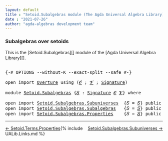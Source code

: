 ```yaml
---
layout: default
title : "Setoid.Subalgebras module (The Agda Universal Algebra Library)"
date : "2021-07-26"
author: "agda-algebras development team"
---
```


### <a id="subalgebra-setoid-types">Subalgebras over setoids</a>

This is the [Setoid.Subalgebras][] module of the [Agda Universal Algebra Library][].

<pre class="Agda">

<a id="326" class="Symbol">{-#</a> <a id="330" class="Keyword">OPTIONS</a> <a id="338" class="Pragma">--without-K</a> <a id="350" class="Pragma">--exact-split</a> <a id="364" class="Pragma">--safe</a> <a id="371" class="Symbol">#-}</a>

<a id="376" class="Keyword">open</a> <a id="381" class="Keyword">import</a> <a id="388" href="Overture.html" class="Module">Overture</a> <a id="397" class="Keyword">using</a> <a id="403" class="Symbol">(</a><a id="404" href="Overture.Signatures.html#648" class="Generalizable">𝓞</a> <a id="406" class="Symbol">;</a> <a id="408" href="Overture.Signatures.html#650" class="Generalizable">𝓥</a> <a id="410" class="Symbol">;</a> <a id="412" href="Overture.Signatures.html#3264" class="Function">Signature</a><a id="421" class="Symbol">)</a>

<a id="424" class="Keyword">module</a> <a id="431" href="Setoid.Subalgebras.html" class="Module">Setoid.Subalgebras</a> <a id="450" class="Symbol">{</a><a id="451" href="Setoid.Subalgebras.html#451" class="Bound">𝑆</a> <a id="453" class="Symbol">:</a> <a id="455" href="Overture.Signatures.html#3264" class="Function">Signature</a> <a id="465" href="Overture.Signatures.html#648" class="Generalizable">𝓞</a> <a id="467" href="Overture.Signatures.html#650" class="Generalizable">𝓥</a><a id="468" class="Symbol">}</a> <a id="470" class="Keyword">where</a>

<a id="477" class="Keyword">open</a> <a id="482" class="Keyword">import</a> <a id="489" href="Setoid.Subalgebras.Subuniverses.html" class="Module">Setoid.Subalgebras.Subuniverses</a>  <a id="522" class="Symbol">{</a><a id="523" class="Argument">𝑆</a> <a id="525" class="Symbol">=</a> <a id="527" href="Setoid.Subalgebras.html#451" class="Bound">𝑆</a><a id="528" class="Symbol">}</a> <a id="530" class="Keyword">public</a>
<a id="537" class="Keyword">open</a> <a id="542" class="Keyword">import</a> <a id="549" href="Setoid.Subalgebras.Subalgebras.html" class="Module">Setoid.Subalgebras.Subalgebras</a>   <a id="582" class="Symbol">{</a><a id="583" class="Argument">𝑆</a> <a id="585" class="Symbol">=</a> <a id="587" href="Setoid.Subalgebras.html#451" class="Bound">𝑆</a><a id="588" class="Symbol">}</a> <a id="590" class="Keyword">public</a>
<a id="597" class="Keyword">open</a> <a id="602" class="Keyword">import</a> <a id="609" href="Setoid.Subalgebras.Properties.html" class="Module">Setoid.Subalgebras.Properties</a>    <a id="642" class="Symbol">{</a><a id="643" class="Argument">𝑆</a> <a id="645" class="Symbol">=</a> <a id="647" href="Setoid.Subalgebras.html#451" class="Bound">𝑆</a><a id="648" class="Symbol">}</a> <a id="650" class="Keyword">public</a>
</pre>

---------------------------------

<span style="float:left;">[← Setoid.Terms.Properties](Setoid.Terms.Properties.html)</span>
<span style="float:right;">[Setoid.Subalgebras.Subuniverses →](Setoid.Subalgebras.Subuniverses.html)</span>

{% include UALib.Links.md %}
